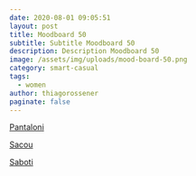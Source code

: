 ```yaml
---
date: 2020-08-01 09:05:51
layout: post
title: Moodboard 50
subtitle: Subtitle Moodboard 50
description: Description Moodboard 50
image: /assets/img/uploads/mood-board-50.png
category: smart-casual
tags:
  - women
author: thiagorossener
paginate: false
---
```

[Pantaloni](http://bit.do/fG8Mm)

[Sacou](http://bit.do/fG8Mn)

[Saboti](http://bit.do/fG8Mk)